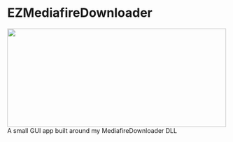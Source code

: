 # EZMediafireDownloader
<img src="https://i.imgur.com/YzRBrLw.png" width="500" height="225" />
A small GUI app built around my MediafireDownloader DLL
